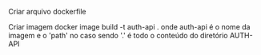 Criar arquivo dockerfile

Criar imagem
docker image build -t auth-api .
onde auth-api é o nome da imagem
e o 'path' no caso sendo '.' é todo o conteúdo do diretório AUTH-API